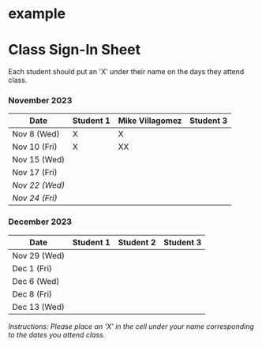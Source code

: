 # example
# Class Sign-In Sheet

Each student should put an 'X' under their name on the days they attend class.

### November 2023

| Date        | Student 1 | Mike Villagomez | Student 3 |
|-------------|-----------|-----------|-----------|
| Nov 8 (Wed) |    X      |   X       |           |
| Nov 10 (Fri)|     X      |    XX      |           |
| Nov 15 (Wed)|           |           |           |
| Nov 17 (Fri)|           |           |           |
| *Nov 22 (Wed)* |       |           |           |  <!-- Skipped for Thanksgiving -->
| *Nov 24 (Fri)* |       |           |           |  <!-- Skipped for Thanksgiving -->

### December 2023

| Date        | Student 1 | Student 2 | Student 3 |
|-------------|-----------|-----------|-----------|
| Nov 29 (Wed)|           |           |           |
| Dec 1 (Fri) |           |           |           |
| Dec 6 (Wed) |           |           |           |
| Dec 8 (Fri) |           |           |           |
| Dec 13 (Wed)|           |           |           |

*Instructions: Please place an 'X' in the cell under your name corresponding to the dates you attend class.*
